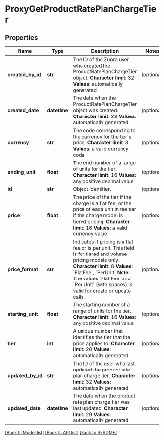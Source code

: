 # ProxyGetProductRatePlanChargeTier

## Properties
Name | Type | Description | Notes
------------ | ------------- | ------------- | -------------
**created_by_id** | **str** | The ID of the Zuora user who created the ProductRatePlanChargeTier object. **Character limit**: 32 **Values**: automatically generated  | [optional] 
**created_date** | **datetime** | The date when the ProductRatePlanChargeTier object was created. **Character limit**: 29 **Values**: automatically generated  | [optional] 
**currency** | **str** | The code corresponding to the currency for the tier&#x27;s price. **Character limit**: 3 **Values**: a valid currency code  | [optional] 
**ending_unit** | **float** | The end number of a range of units for the tier. **Character limit**: 16 **Values**: any positive decimal value  | [optional] 
**id** | **str** | Object identifier. | [optional] 
**price** | **float** |  The price of the tier if the charge is a flat fee, or the price of each unit in the tier if the charge model is tiered pricing. **Character limit**: 16 **Values**: a valid currency value  | [optional] 
**price_format** | **str** | Indicates if pricing is a flat fee or is per unit. This field is for tiered and volume pricing models only. **Character limit**: 8 **Values**: &#x60;FlatFee&#x60;, &#x60;PerUnit&#x60; **Note:** The values &#x60;Flat Fee&#x60; and &#x60;Per Unit&#x60; (with spaces) is valid for create or update calls.  | [optional] 
**starting_unit** | **float** |  The starting number of a range of units for the tier. **Character limit**: 16 **Values**: any positive decimal value  | [optional] 
**tier** | **int** |  A unique number that identifies the tier that the price applies to. **Character limit**: 20 **Values**: automatically generated  | [optional] 
**updated_by_id** | **str** |  The ID of the user who last updated the product rate plan charge tier. **Character limit**: 32 **Values**: automatically generated  | [optional] 
**updated_date** | **datetime** |  The date when the product rate plan charge tier was last updated. **Character limit**: 29 **Values**: automatically generated  | [optional] 

[[Back to Model list]](../README.md#documentation-for-models) [[Back to API list]](../README.md#documentation-for-api-endpoints) [[Back to README]](../README.md)

